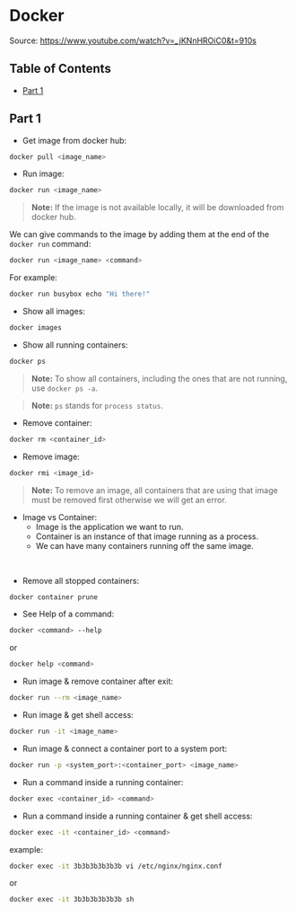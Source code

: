 # Docker
Source: https://www.youtube.com/watch?v=_jKNnHROiC0&t=910s


## Table of Contents
* [Part 1](#part-1)


<a id="part-1"></a>
## Part 1
* Get image from docker hub:

```bash
docker pull <image_name>
```

* Run image:

```bash
docker run <image_name>
```
> **Note:** If the image is not available locally, it will be downloaded from docker hub.  

We can give commands to the image by adding them at the end of the `docker run` command:

```bash
docker run <image_name> <command>
```
For example:

```bash
docker run busybox echo "Hi there!"
```

* Show all images:

```bash
docker images
```

* Show all running containers:

```bash
docker ps
```

> **Note:** To show all containers, including the ones that are not running, use `docker ps -a`.  

> **Note:** `ps` stands for `process status`.

* Remove container:

```bash
docker rm <container_id>
```

* Remove image:

```bash
docker rmi <image_id>
```
> **Note:** To remove an image, all containers that are using that image must be removed first otherwise we will get an error.


* Image vs Container:
  * Image is the application we want to run.
  * Container is an instance of that image running as a process.
  * We can have many containers running off the same image.  
  
<br>  

* Remove all stopped containers:  

```bash
docker container prune
```

* See Help of a command:
```bash
docker <command> --help
```
or
```bash
docker help <command>
```

* Run image & remove container after exit:
```bash
docker run --rm <image_name>
```

* Run image & get shell access:
```bash
docker run -it <image_name>
```

* Run image & connect a container port to a system port:
```bash
docker run -p <system_port>:<container_port> <image_name>
```

* Run a command inside a running container:
```bash
docker exec <container_id> <command>
```

* Run a command inside a running container & get shell access:
```bash
docker exec -it <container_id> <command>
```
example:
```bash
docker exec -it 3b3b3b3b3b3b vi /etc/nginx/nginx.conf
```
or
```bash
docker exec -it 3b3b3b3b3b3b sh
```
